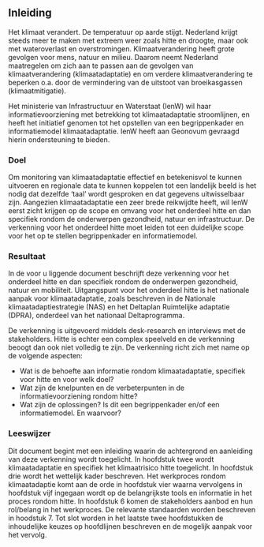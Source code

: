 ## Inleiding
Het klimaat verandert. De temperatuur op aarde stijgt. Nederland krijgt steeds meer te maken met extreem weer zoals hitte en droogte, maar ook met wateroverlast en overstromingen. Klimaatverandering heeft grote gevolgen voor mens, natuur en milieu. Daarom neemt Nederland maatregelen om zich aan te passen aan de gevolgen van klimaatverandering (klimaatadaptatie) en om verdere klimaatverandering te beperken o.a. door de vermindering van de uitstoot van broeikasgassen (klimaatmitigatie). 

Het ministerie van Infrastructuur en Waterstaat (IenW) wil haar informatievoorziening met betrekking tot klimaatadaptatie stroomlijnen, en heeft het initiatief genomen tot het opstellen van een begrippenkader en informatiemodel klimaatadaptatie. IenW heeft aan Geonovum gevraagd hierin ondersteuning te bieden. 

### Doel
Om monitoring van klimaatadaptatie effectief en betekenisvol te kunnen uitvoeren en regionale data te kunnen koppelen tot een landelijk beeld is het nodig dat dezelfde ‘taal’ wordt gesproken en dat gegevens uitwisselbaar zijn. Aangezien klimaatadaptatie een zeer brede reikwijdte heeft, wil IenW eerst zicht krijgen op de scope en omvang voor het onderdeel hitte en dan specifiek rondom de onderwerpen gezondheid, natuur en infrastructuur. De verkenning voor het onderdeel hitte moet leiden tot een duidelijke scope voor het op te stellen begrippenkader en informatiemodel.

### Resultaat
In de voor u liggende document beschrijft deze verkenning voor het onderdeel hitte en dan specifiek rondom de onderwerpen gezondheid, natuur en mobiliteit. Uitgangspunt voor het onderdeel hitte is het nationale aanpak voor klimaatadaptatie, zoals beschreven in de Nationale klimaatadaptiestrategie (NAS) en het Deltaplan Ruimtelijke adaptatie (DPRA), onderdeel van het nationaal Deltaprogramma. 

De verkenning is uitgevoerd middels desk-research en interviews met de stakeholders. Hitte is echter een complex speelveld en de verkenning beoogt dan ook niet volledig te zijn. De verkenning richt zich met name op de volgende aspecten: 
-	Wat is de behoefte aan informatie rondom klimaatadaptatie, specifiek voor hitte en voor welk doel?
-	Wat zijn de knelpunten en de verbeterpunten in de informatievoorziening rondom hitte?
-	Wat zijn de oplossingen? Is dit een begrippenkader en/of een informatiemodel. En waarvoor?


### Leeswijzer
Dit  document  begint  met  een  inleiding  waarin  de  achtergrond  en  aanleiding  van  deze verkenning  wordt toegelicht. In hoofdstuk twee wordt klimaatadaptatie en specifiek het klimaatrisico hitte toegelicht. In  hoofdstuk drie wordt het wettelijk kader beschreven. Het werkproces rondom klimaatadaptie komt aan de orde in hoofdstuk vier waarna vervolgens in hoofdstuk vijf ingegaan wordt op de belangrijkste tools en informatie in het proces rondom hitte. In hoofdstuk 6 komen de stakeholders aanbod en hun rol/belang in het werkproces. De relevante standaarden worden beschreven in hoodstuk 7. Tot slot worden in het laatste twee hoofdstukken de inhoudelijke keuzes op hoofdlijnen beschreven en de mogelijk aanpak voor het vervolg.

